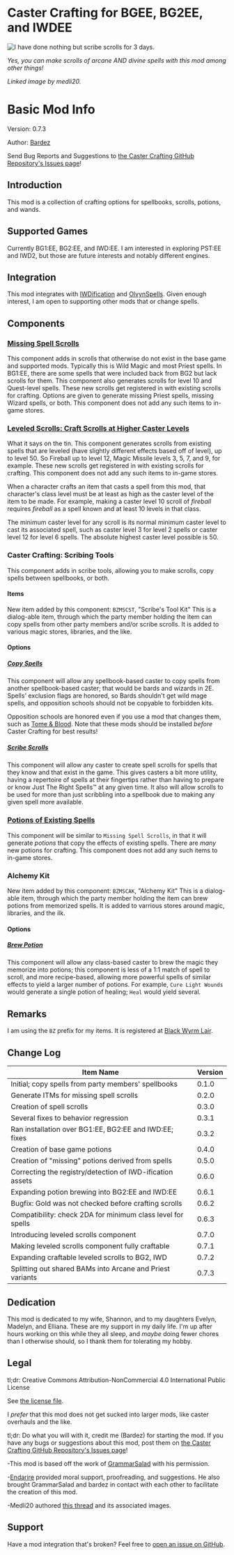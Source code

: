 # Caster Crafting for BGEE, BG2EE, and IWDEE
![I have done nothing but scribe scrolls for 3 days.](https://preview.redd.it/byqieqv95yw81.png?width=640&crop=smart&auto=webp&s=26f3d08366adfc06d193281cbfcd6c562d6a9fdf "The Do It Yourself (DIY) Magic Shop")

*Yes, you can make scrolls of arcane AND divine spells with this mod among other things!*

*Linked image by medli20.*

# Basic Mod Info
Version: 0.7.3

Author: [Bardez](https://github.com/BardezAnAvatar)

Send Bug Reports and Suggestions to [the Caster Crafting GitHub Repository's Issues page](https://github.com/BardezAnAvatar/BGEE-Caster-Crafting/issues)!

## Introduction
This mod is a collection of crafting options for spellbooks, scrolls, potions, and wands.

## Supported Games
Currently BG1:EE, BG2:EE, and IWD:EE.  I am interested in exploring PST:EE and IWD2, but those are future interests and notably different engines.

## Integration
This mod integrates with [IWDification](https://github.com/Gibberlings3/iwdification) and [OlvynSpells](https://forums.beamdog.com/discussion/76732/v2-2-0-olvynspells-151-new-spells-for-bg-ee-bg2-ee-iwd-ee-and-eet/p1).  Given enough interest, I am open to supporting other mods that or change spells.

## Components

### [Missing Spell Scrolls](./documentation/missing_scrolls.md)
This component adds in scrolls that otherwise do not exist in the base game and supported mods. Typically this is Wild Magic and most Priest spells.
In BG1:EE, there are some spells that were included back from BG2 but lack scrolls for them. This component also generates scrolls for level 10 and
Quest-level spells. These new scrolls get registered in with existing scrolls for crafting. Options are given to generate missing Priest spells,
missing Wizard spells, or both. This component does not add any such items to in-game stores.

### [Leveled Scrolls: Craft Scrolls at Higher Caster Levels](./documentation/leveled_scrolls.md)
What it says on the tin. This component generates scrolls from existing spells that are leveled (have slightly different effects based off of level),
up to level 50. So Fireball up to level 12, Magic Missile levels 3, 5, 7, and 9, for example.  These new scrolls get registered in with existing scrolls
for crafting. This component does not add any such items to in-game stores.

When a character crafts an item that casts a spell from this mod, that character's class level must be at least as high as the caster level of the item to be made.  For example, making a caster level 10 scroll of *fireball* requires *fireball* as a spell known and at least 10 levels in that class.

The minimum caster level for any scroll is its normal minimum caster level to cast its associated spell, such as caster level 3 for level 2 spells or caster level 12 for level 6 spells.  The absolute highest caster level possible is 50.

### Caster Crafting: Scribing Tools
This component adds in scribe tools, allowing you to make scrolls, copy spells between spellbooks, or both.

#### Items
New item added by this component:
`BZMSCST`, "Scribe's Tool Kit"
This is a dialog-able item, through which the party member holding the item can copy spells from other party members
and/or scribe scrolls.  It is added to various magic stores, libraries, and the like.

#### Options
##### [Copy Spells](./documentation/copy_spells.md)
This component will allow any spellbook-based caster to copy spells from another spellbook-based caster;
that would be bards and wizards in 2E.  Spells' exclusion flags are honored, so Bards shouldn't get wild mage spells,
and opposition schools should not be copyable to forbidden kits.

Opposition schools are honored even if you use a mod that changes them, such as [Tome & Blood](https://github.com/subtledoctor/TomeAndBlood/).
Note that these mods should be installed *before* Caster Crafting for best results!

##### [Scribe Scrolls](./documentation/scribe_scrolls.md)
This component will allow any caster to create spell scrolls for spells that they know and that exist in the game.
This gives casters a bit more utility, having a repertoire of spells at their fingertips rather than having to prepare or know
Just The Right Spells™ at any given time.  It also will allow scrolls to be used for more than just scribbling into a spellbook
due to making any given spell more available.

### [Potions of Existing Spells](./documentation/new_potions.md)
This component will be similar to `Missing Spell Scrolls`, in that it will generate _potions_ that copy the effects of existing spells.
There are _many_ new potions for crafting.  This component does not add any such items to in-game stores.

### Alchemy Kit
New item added by this component:
`BZMSCAK`, "Alchemy Kit"
This is a dialog-able item, through which the party member holding the item can brew potions from memorized spells. It is added to varrious
stores around magic, libraries, and the ilk.

#### Options
##### [Brew Potion](./documentation/brew_potions.md)
This component will allow any class-based caster to brew the magic they memorize into potions; this component is less of a 1:1
match of spell to scroll, and more recipe-based, allowing more powerful spells of similar effects to yield a larger number of potions.  For example,
`Cure Light Wounds` would generate a single potion of healing; `Heal` would yield several.

## Remarks
I am using the `BZ` prefix for my items.  It is registered at [Black Wyrm Lair](http://www.blackwyrmlair.net/prefixes/).

## Change Log
| Item Name                                                   | Version |
| ----------------------------------------------------------- | ------- |
| Initial; copy spells from party members' spellbooks         |  0.1.0  |
| Generate ITMs for missing spell scrolls                     |  0.2.0  |
| Creation of spell scrolls                                   |  0.3.0  |
| Several fixes to behavior regression                        |  0.3.1  |
| Ran installation over BG1:EE, BG2:EE and IWD:EE; fixes      |  0.3.2  |
| Creation of base game potions                               |  0.4.0  |
| Creation of "missing" potions derived from spells           |  0.5.0  |
| Correcting the registry/detection of IWD-ification assets   |  0.6.0  |
| Expanding potion brewing into BG2:EE and IWD:EE             |  0.6.1  |
| Bugfix: Gold was not checked before crafting scrolls        |  0.6.2  |
| Compatibility: check 2DA for minimum class level for spells |  0.6.3  |
| Introducing leveled scrolls component                       |  0.7.0  |
| Making leveled scrolls component fully craftable            |  0.7.1  |
| Expanding craftable leveled scrolls to BG2, IWD             |  0.7.2  |
| Splitting out shared BAMs into Arcane and Priest variants   |  0.7.3  |

## Dedication
This mod is dedicated to my wife, Shannon, and to my daughters Evelyn, Madelyn, and Elliana. These are my support in my daily life.
I'm up after hours working on this while they all sleep, and _maybe_ doing fewer chores than I otherwise should, so I thank
them for tolerating my hobby.

## Legal
tl;dr: Creative Commons Attribution-NonCommercial 4.0 International Public License

See [the license file](https://github.com/BardezAnAvatar/BGEE-Caster-Crafting/blob/main/LICENSE.md).

I _prefer_ that this mod does not get sucked into larger mods, like caster overhauls and the like. 

tl;dr: Do what you will with it, credit me (Bardez) for starting the mod.  If you have any bugs or suggestions about
this mod, post them on [the Caster Crafting GitHub Repository's Issues page](https://github.com/BardezAnAvatar/BGEE-Caster-Crafting/issues)!

-This mod is based off the work of [GrammarSalad](https://github.com/Grammarsalad?tab=repositories) with his permission.

-[Endarire](https://github.com/Endarire) provided moral support, proofreading, and suggestions.  He also brought GrammarSalad and bardez in contact with
each other to facilitate the creation of this mod.

-Medli20 authored [this thread](https://www.reddit.com/r/DnD/comments/ugce5i/oc_so_what_have_you_been_doing_during_our/) and its associated images.

## Support
Have a mod integration that's broken?  Feel free to [open an issue on GitHub](https://github.com/BardezAnAvatar/BGEE-Caster-Crafting/issues).

